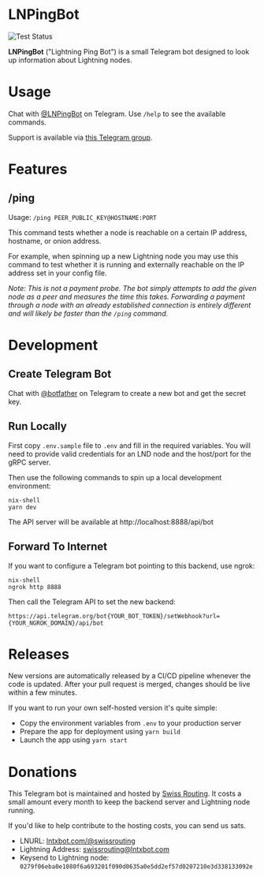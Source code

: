 # LNPingBot

![Test Status](https://github.com/swissrouting/lnpingbot/actions/workflows/ci.yml/badge.svg)

**LNPingBot** ("Lightning Ping Bot") is a small Telegram bot designed to look up information about Lightning nodes.

# Usage

Chat with [@LNPingBot](https://t.me/LNPingBot) on Telegram. Use `/help` to see the available commands.

Support is available via [this Telegram group](https://t.me/LNPingBotSupport).

# Features

## /ping

Usage: `/ping PEER_PUBLIC_KEY@HOSTNAME:PORT`

This command tests whether a node is reachable on a certain IP address, hostname, or onion address.

For example, when spinning up a new Lightning node you may use this command to test whether it is running and externally reachable on the IP address set in your config file.

_Note: This is not a payment probe. The bot simply attempts to add the given node as a peer and measures the time this takes. Forwarding a payment through a node with an already established connection is entirely different and will likely be faster than the `/ping` command._

# Development

## Create Telegram Bot

Chat with [@botfather](https://telegram.me/botfather) on Telegram to create a new bot and get the secret key.

## Run Locally

First copy `.env.sample` file to `.env` and fill in the required variables. You will need to provide valid credentials for an LND node and the host/port for the gRPC server.

Then use the following commands to spin up a local development environment:

    nix-shell
    yarn dev

The API server will be available at http://localhost:8888/api/bot

## Forward To Internet

If you want to configure a Telegram bot pointing to this backend, use ngrok:

    nix-shell
    ngrok http 8888

Then call the Telegram API to set the new backend:

    https://api.telegram.org/bot{YOUR_BOT_TOKEN}/setWebhook?url={YOUR_NGROK_DOMAIN}/api/bot

# Releases

New versions are automatically released by a CI/CD pipeline whenever the code is updated. After your pull request is merged, changes should be live within a few minutes.

If you want to run your own self-hosted version it's quite simple:

- Copy the environment variables from `.env` to your production server
- Prepare the app for deployment using `yarn build`
- Launch the app using `yarn start`

# Donations

This Telegram bot is maintained and hosted by [Swiss Routing](https://github.com/swissrouting). It costs a small amount every month to keep the backend server and Lightning node running.

If you'd like to help contribute to the hosting costs, you can send us sats.

- LNURL: [lntxbot.com/@swissrouting](https://lntxbot.com/@swissrouting)
- Lightning Address:
  swissrouting@lntxbot.com
- Keysend to Lightning node:
  `0279f06eba0e1080f6a693201f090d0635a0e5dd2ef57d0207210e3d338133092e`
